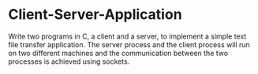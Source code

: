 # Client-Server-Application
 
Write two programs in C, a client and a server, to implement a simple text file transfer application.
The server process and the client process will run on two different machines and the communication
between the two processes is achieved using sockets.
